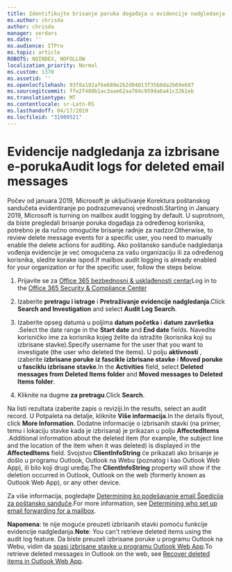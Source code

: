 ```yaml
---
title: Identifikujte brisanje poruka događaja u evidencije nadgledanja
ms.author: chrisda
author: chrisda
manager: serdars
ms.date: ''
ms.audience: ITPro
ms.topic: article
ROBOTS: NOINDEX, NOFOLLOW
localization_priority: Normal
ms.custom: 1370
ms.assetid: ''
ms.openlocfilehash: 93f8a192af6e689e2b2d04013f35b8da2b69e607
ms.sourcegitcommit: ffe2f489b1ac3aae62aa784c959da6a41c3261eb
ms.translationtype: MT
ms.contentlocale: sr-Latn-RS
ms.lasthandoff: 04/17/2019
ms.locfileid: "31909521"
---
```

# <a name="audit-logs-for-deleted-email-messages"></a><span data-ttu-id="4c5cc-102">Evidencije nadgledanja za izbrisane e-poruka</span><span class="sxs-lookup"><span data-stu-id="4c5cc-102">Audit logs for deleted email messages</span></span>

<span data-ttu-id="4c5cc-103">Počev od januara 2019, Microsoft je uključivanje Korektura poštanskog sandučeta evidentiranje po podrazumevanoj vrednosti.</span><span class="sxs-lookup"><span data-stu-id="4c5cc-103">Starting in January 2019, Microsoft is turning on mailbox audit logging by default.</span></span> <span data-ttu-id="4c5cc-104">U suprotnom, da biste pregledali brisanje poruka događaja za određenog korisnika, potrebno je da ručno omogućite brisanje radnje za nadzor.</span><span class="sxs-lookup"><span data-stu-id="4c5cc-104">Otherwise, to review delete message events for a specific user, you need to manually enable the delete actions for auditing.</span></span> <span data-ttu-id="4c5cc-105">Ako poštansko sanduče nadgledanja vođenja evidencije je već omogućena za vašu organizaciju ili za određenog korisnika, sledite korake ispod.</span><span class="sxs-lookup"><span data-stu-id="4c5cc-105">If mailbox audit logging is already enabled for your organization or for the specific user, follow the steps below.</span></span>

1. <span data-ttu-id="4c5cc-106">Prijavite se za [Office 365 bezbednosni & usklađenosti centar](https://protection.office.com/)</span><span class="sxs-lookup"><span data-stu-id="4c5cc-106">Log in to the [Office 365 Security & Compliance Center](https://protection.office.com/)</span></span>

2. <span data-ttu-id="4c5cc-107">Izaberite **pretragu i istrage** i **Pretraživanje evidencije nadgledanja**.</span><span class="sxs-lookup"><span data-stu-id="4c5cc-107">Click **Search and Investigation** and select **Audit Log Search**.</span></span>

3. <span data-ttu-id="4c5cc-108">Izaberite opseg datuma u poljima **datum početka** i **datum završetka** .</span><span class="sxs-lookup"><span data-stu-id="4c5cc-108">Select the date range in the **Start date** and **End date** fields.</span></span> <span data-ttu-id="4c5cc-109">Navedite korisničko ime za korisnika kojeg želite da istražite (korisnika koji su izbrisane stavke).</span><span class="sxs-lookup"><span data-stu-id="4c5cc-109">Specify username for the user that you want to investigate (the user who deleted the items).</span></span> <span data-ttu-id="4c5cc-110">U polju **aktivnosti** , izaberite **izbrisane poruke iz fascikle izbrisane stavke** i **Moved poruke u fasciklu izbrisane stavke**.</span><span class="sxs-lookup"><span data-stu-id="4c5cc-110">In the **Activities** field, select **Deleted messages from Deleted Items folder** and **Moved messages to Deleted Items folder**.</span></span>

4. <span data-ttu-id="4c5cc-111">Kliknite na dugme **za pretragu**.</span><span class="sxs-lookup"><span data-stu-id="4c5cc-111">Click **Search**.</span></span>

<span data-ttu-id="4c5cc-112">Na listi rezultata izaberite zapis o reviziji.</span><span class="sxs-lookup"><span data-stu-id="4c5cc-112">In the results, select an audit record.</span></span> <span data-ttu-id="4c5cc-113">U Potpaleta na detalje, kliknite **Više informacija**.</span><span class="sxs-lookup"><span data-stu-id="4c5cc-113">In the details flyout, click **More Information**.</span></span> <span data-ttu-id="4c5cc-114">Dodatne informacije o izbrisanih stavki (na primer, temu i lokaciju stavke kada je izbrisana) je prikazan u polju **AffectedItems** .</span><span class="sxs-lookup"><span data-stu-id="4c5cc-114">Additional information about the deleted item (for example, the subject line and the location of the item when it was deleted) is displayed in the **AffectedItems** field.</span></span> <span data-ttu-id="4c5cc-115">Svojstvo **ClientInfoString** će prikazati ako brisanje je došlo u programu Outlook, Outlook na Webu (poznatog i kao Outlook Web App), ili bilo koji drugi uređaj.</span><span class="sxs-lookup"><span data-stu-id="4c5cc-115">The **ClientInfoString** property will show if the deletion occurred in Outlook, Outlook on the web (formerly known as Outlook Web App), or any other device.</span></span>

<span data-ttu-id="4c5cc-116">Za više informacija, pogledajte [Determining ko podešavanje email Špedicija za poštansko sanduče](https://docs.microsoft.com/office365/securitycompliance/auditing-troubleshooting-scenarios#determining-if-a-user-deleted-email-items).</span><span class="sxs-lookup"><span data-stu-id="4c5cc-116">For more information, see [Determining who set up email forwarding for a mailbox](https://docs.microsoft.com/office365/securitycompliance/auditing-troubleshooting-scenarios#determining-if-a-user-deleted-email-items).</span></span>

<span data-ttu-id="4c5cc-117">**Napomena**: te nije moguće preuzeti izbrisanih stavki pomoću funkcije evidencije nadgledanja.</span><span class="sxs-lookup"><span data-stu-id="4c5cc-117">**Note**: You can't retrieve deleted items using the audit log feature.</span></span> <span data-ttu-id="4c5cc-118">Da biste preuzeli izbrisane poruke u programu Outlook na Webu, vidim da [spasi izbrisane stavke u programu Outlook Web App](https://support.office.com/article/C3D8FC15-EEEF-4F1C-81DF-E27964B7EDD4).</span><span class="sxs-lookup"><span data-stu-id="4c5cc-118">To retrieve deleted messages in Outlook on the web, see [Recover deleted items in Outlook Web App](https://support.office.com/article/C3D8FC15-EEEF-4F1C-81DF-E27964B7EDD4).</span></span>
